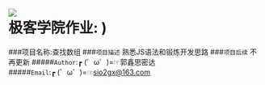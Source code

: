 ![](http://jiuye.jikexueyuan.com/Current/home/images/logo.png)  
极客学院作业: )
=================
###项目名称:查找数组
###`项目描述`
      熟悉JS语法和锻炼开发思路
###`项目后续`
      不再更新
#####`Author`:┏ (゜ω゜)=☞郭鑫思密达<br>
#####`Email`:┏ (゜ω゜)=☞sio2gx@163.com<br>
